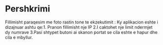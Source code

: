 # Pershkrimi
Fillimisht paraqesim me foto rastin tone te ekzekutimit :
Ky aplikacion eshte i dizajnuar ashtu qe:1. Pranon fillimisht nje IP
                                         2.I caktohet nje limit ndermjet dy numrave
                                         3.Pasi shtypet butoni ai skanon portat se cila eshte e hapur dhe cila e mbyllur.
